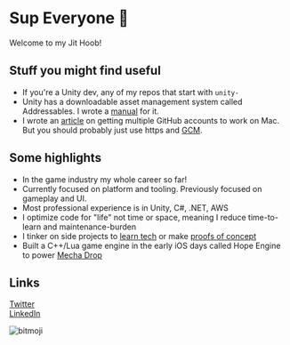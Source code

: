 # Sup Everyone 👋

Welcome to my Jit Hoob!

## Stuff you might find useful
* If you're a Unity dev, any of my repos that start with ```unity-```
* Unity has a downloadable asset management system called Addressables. I wrote a [manual](https://github.com/mikerochip/addressables-training-manual) for it.
* I wrote an [article](https://medium.com/macoclock/my-multi-account-github-workflow-on-mac-133708a93544) on getting multiple GitHub accounts to work on Mac. But you should probably just use https and [GCM](https://github.com/GitCredentialManager/git-credential-manager/blob/release/docs/install.md).

## Some highlights
* In the game industry my whole career so far!
* Currently focused on platform and tooling. Previously focused on gameplay and UI.
* Most professional experience is in Unity, C#, .NET, AWS
* I optimize code for "life" not time or space, meaning I reduce time-to-learn and maintenance-burden
* I tinker on side projects to [learn tech](https://github.com/mikerochip/swift-experiments) or make [proofs of concept](https://github.com/mikerochip/ergonomic-cpp)
* Built a C++/Lua game engine in the early iOS days called Hope Engine to power [Mecha Drop](https://apps.apple.com/us/app/mecha-drop/id415230800)

## Links

[Twitter](https://twitter.com/mfschweitzer)\
[LinkedIn](https://www.linkedin.com/in/mfschweitzer)

![bitmoji](https://sdk.bitmoji.com/render/panel/0465c53a-92cd-40a9-b676-4bad8faccbca-276dc6a6-a25e-4dfd-8f98-a50a2566e48d-v1.png?transparent=1&palette=1)
